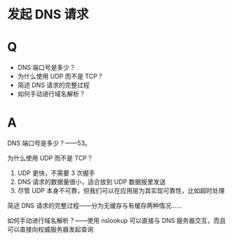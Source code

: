 # 发起 DNS 请求

# Q
- DNS 端口号是多少？
- 为什么使用 UDP 而不是 TCP？
- 简述 DNS 请求的完整过程
- 如何手动进行域名解析？

# A
DNS 端口号是多少？——53。

为什么使用 UDP 而不是 TCP？
1. UDP 更快，不需要 3 次握手
2. DNS 请求的数据量很小，适合放到 UDP 数据报里发送
3. 尽管 UDP 本身不可靠，但我们可以在应用层为其实现可靠性，比如超时处理

简述 DNS 请求的完整过程——分为无缓存与有缓存两种情况……

如何手动进行域名解析？——使用 nslookup 可以直接与 DNS 服务器交互，而且可以直接向权威服务器发起查询

